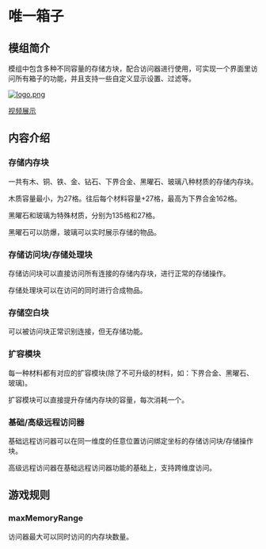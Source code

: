 # 唯一箱子

## 模组简介

模组中包含多种不同容量的存储方块，配合访问器进行使用，可实现一个界面里访问所有箱子的功能，并且支持一些自定义显示设置、过滤等。

[![logo.png](https://i.postimg.cc/tJFXFPL9/logo.png)](https://postimg.cc/rRFXkdVH)

[视频展示](https://www.bilibili.com/video/av830034396/)

## 内容介绍

### 存储内存块

一共有木、铜、铁、金、钻石、下界合金、黑曜石、玻璃八种材质的存储内存块。

木质容量最小，为27格。往后每个材料容量+27格，最高为下界合金162格。

黑曜石和玻璃为特殊材质，分别为135格和27格。

黑曜石可以防爆，玻璃可以实时展示存储的物品。

### 存储访问块/存储处理块

存储访问块可以直接访问所有连接的存储内存块，进行正常的存储操作。

存储处理块可以在访问的同时进行合成物品。

### 存储空白块

可以被访问块正常识别连接，但无存储功能。

### 扩容模块

每一种材料都有对应的扩容模块(除了不可升级的材料，如：下界合金、黑曜石、玻璃)。

扩容模块可以直接提升存储内存块的容量，每次消耗一个。

### 基础/高级远程访问器

基础远程访问器可以在同一维度的任意位置访问绑定坐标的存储访问块/存储操作块。

高级远程访问器在基础远程访问器功能的基础上，支持跨维度访问。

## 游戏规则

### maxMemoryRange

访问器最大可以同时访问的内存块数量。